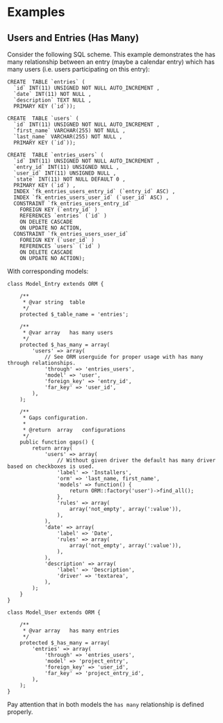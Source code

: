 # Examples

## Users and Entries (Has Many)

Consider the following SQL scheme. This example demonstrates the has many relationship between an entry (maybe a calendar entry) which has many users (i.e. users participating on this entry):

	CREATE  TABLE `entries` (
	  `id` INT(11) UNSIGNED NOT NULL AUTO_INCREMENT ,
	  `date` INT(11) NOT NULL ,
	  `description` TEXT NULL ,
	  PRIMARY KEY (`id`));
	
	CREATE  TABLE `users` (
	  `id` INT(11) UNSIGNED NOT NULL AUTO_INCREMENT ,
	  `first_name` VARCHAR(255) NOT NULL ,
	  `last_name` VARCHAR(255) NOT NULL ,
	  PRIMARY KEY (`id`));
	
	CREATE  TABLE `entries_users` (
	  `id` INT(11) UNSIGNED NOT NULL AUTO_INCREMENT ,
	  `entry_id` INT(11) UNSIGNED NULL ,
	  `user_id` INT(11) UNSIGNED NULL ,
	  `state` INT(11) NOT NULL DEFAULT 0 ,
	  PRIMARY KEY (`id`) ,
	  INDEX `fk_entries_users_entry_id` (`entry_id` ASC) ,
	  INDEX `fk_entries_users_user_id` (`user_id` ASC) ,
	  CONSTRAINT `fk_entries_users_entry_id`
	    FOREIGN KEY (`entry_id` )
	    REFERENCES `entries` (`id` )
	    ON DELETE CASCADE
	    ON UPDATE NO ACTION,
	  CONSTRAINT `fk_entries_users_user_id`
	    FOREIGN KEY (`user_id` )
	    REFERENCES `users` (`id` )
	    ON DELETE CASCADE
	    ON UPDATE NO ACTION);

With corresponding models:

	class Model_Entry extends ORM {
		
		/**
		 * @var	string	table
		 */
		protected $_table_name = 'entries';
		
		/**
		 * @var	array 	has many users
		 */
		protected $_has_many = array(
			'users' => array(
				// See ORM userguide for proper usage with has many through relationships.
				'through' => 'entries_users',
				'model' => 'user',
				'foreign_key' => 'entry_id',
				'far_key' => 'user_id',
			),
		);
		
		/**
		 * Gaps configuration.
		 * 
		 * @return	array 	configurations
		 */
		public function gaps() {
			return array(
				'users' => array(
					// Without given driver the default has many driver based on checkboxes is used.
					'label' => 'Installers',
					'orm' => 'last_name, first_name',
                    'models' => function() {
                        return ORM::factory('user')->find_all();
                    },
					'rules' => array(
						array('not_empty', array(':value')),
					),
				),
				'date' => array(
					'label' => 'Date',
					'rules' => array(
						array('not_empty', array(':value')),
					),
				),
				'description' => array(
					'label' => 'Description',
					'driver' => 'textarea',
				),
			);
		}
	}	

	class Model_User extends ORM {
	
		/**
		 * @var	array 	has many entries
		 */
		protected $_has_many = array(
			'entries' => array(
				'through' => 'entries_users',
				'model' => 'project_entry',
				'foreign_key' => 'user_id',
				'far_key' => 'project_entry_id',
			),
		);
	}

Pay attention that in both models the `has many` relationship is defined properly.